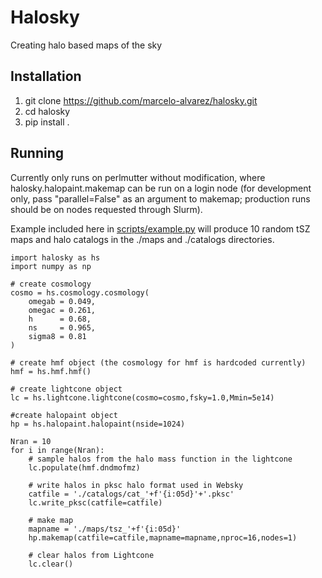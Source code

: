 # Halosky
Creating halo based maps of the sky

## Installation
1. git clone https://github.com/marcelo-alvarez/halosky.git
2. cd halosky
3. pip install .

## Running
Currently only runs on perlmutter without modification, where halosky.halopaint.makemap can be run on a login node (for development only, pass "parallel=False" as an argument to makemap; production runs should be on nodes requested through Slurm).

Example included here in [scripts/example.py](https://github.com/marcelo-alvarez/halosky/blob/master/scripts/example.py) will produce 10 random tSZ maps and halo catalogs in the ./maps and ./catalogs directories.
```
import halosky as hs
import numpy as np

# create cosmology
cosmo = hs.cosmology.cosmology(
    omegab = 0.049,
    omegac = 0.261,
    h      = 0.68,
    ns     = 0.965,
    sigma8 = 0.81
)

# create hmf object (the cosmology for hmf is hardcoded currently)
hmf = hs.hmf.hmf()

# create lightcone object
lc = hs.lightcone.lightcone(cosmo=cosmo,fsky=1.0,Mmin=5e14)

#create halopaint object
hp = hs.halopaint.halopaint(nside=1024)

Nran = 10
for i in range(Nran):
    # sample halos from the halo mass function in the lightcone
    lc.populate(hmf.dndmofmz)

    # write halos in pksc halo format used in Websky
    catfile = './catalogs/cat_'+f'{i:05d}'+'.pksc'
    lc.write_pksc(catfile=catfile)

    # make map
    mapname = './maps/tsz_'+f'{i:05d}'
    hp.makemap(catfile=catfile,mapname=mapname,nproc=16,nodes=1)

    # clear halos from Lightcone
    lc.clear()
```
